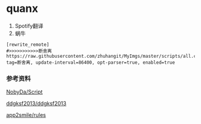 # quanx

1. Spotify翻译
1. 蜗牛


```
[rewrite_remote]
#>>>>>>>>>>>断舍离
https://raw.githubusercontent.com/zhuhangit/MyImgs/master/scripts/all.conf, tag=断舍离, update-interval=86400, opt-parser=true, enabled=true
```


### 参考资料

[NobyDa/Script](https://github.com/NobyDa/Script)

[ddgksf2013/ddgksf2013](https://github.com/ddgksf2013)

[app2smile/rules](https://github.com/app2smile/rules)

